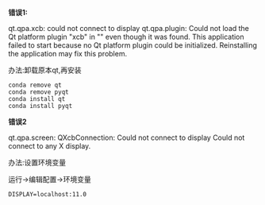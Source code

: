 **错误1:**

qt.qpa.xcb: could not connect to display 
qt.qpa.plugin: Could not load the Qt platform plugin "xcb" in "" even though it was found.
This application failed to start because no Qt platform plugin could be initialized. Reinstalling the application may fix this problem.

办法:卸载原本qt,再安装

```
conda remove qt
conda remove pyqt
conda install qt
conda install pyqt
```

**错误2**

qt.qpa.screen: QXcbConnection: Could not connect to display 
Could not connect to any X display.

办法:设置环境变量

运行->编辑配置->环境变量

```
DISPLAY=localhost:11.0
```

